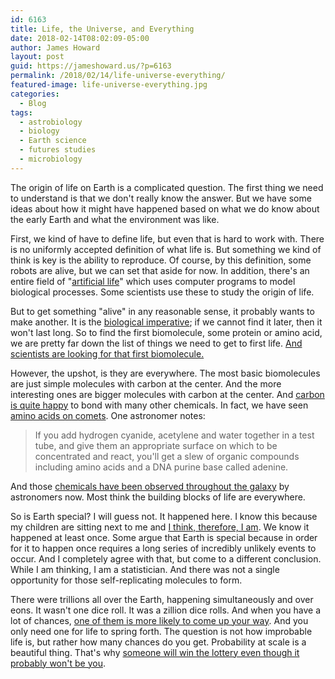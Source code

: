 ```yaml
---
id: 6163
title: Life, the Universe, and Everything
date: 2018-02-14T08:02:09-05:00
author: James Howard
layout: post
guid: https://jameshoward.us/?p=6163
permalink: /2018/02/14/life-universe-everything/
featured-image: life-universe-everything.jpg
categories:
  - Blog
tags:
  - astrobiology
  - biology
  - Earth science
  - futures studies
  - microbiology
---
```

The origin of life on Earth is a complicated question.  The first
thing we need to understand is that we don't really know the answer.
But we have some ideas about how it might have happened based on
what we do know about the early Earth and what the environment was
like.

First, we kind of have to define life, but even that is hard to
work with.  There is no uniformly accepted definition of what life
is.  But something we kind of think is key is the ability to
reproduce.  Of course, by this definition, some robots are alive,
but we can set that aside for now.  In addition, there's an entire
field of "[artificial life](http://alife.org/)" which uses computer
programs to model biological processes.  Some scientists use these
to study the origin of life.

But to get something "alive" in any reasonable sense, it probably
wants to make another.  It is the [biological
imperative](http://scientificintegrity.blogspot.com/2008/04/biological-imperative.html);
if we cannot find it later, then it won't last long.  So to find
the first biomolecule, some protein or amino acid, we are pretty
far down the list of things we need to get to first life.  [And
scientists are looking for that first
biomolecule.](https://www.newscientist.com/article/mg21128251-300-first-life-the-search-for-the-first-replicator/)

However, the upshot, is they are everywhere.  The most basic
biomolecules are just simple molecules with carbon at the center.
And the more interesting ones are bigger molecules with carbon at
the center.  And [carbon is quite
happy](http://science.jrank.org/pages/1202/Carbon-Why-carbon-special.html)
to bond with many other chemicals.  In fact, we have seen [amino
acids on
comets](https://www.newscientist.com/article/dn17628-found-first-amino-acid-on-a-comet/).
One astronomer notes:

> If you add hydrogen cyanide, acetylene and water together in a
test tube, and give them an appropriate surface on which to be
concentrated and react, you'll get a slew of organic compounds
including amino acids and a DNA purine base called adenine.

And those [chemicals have been observed throughout the
galaxy](http://www.spaceref.com/news/viewpr.html?pid=18569) by
astronomers now.  Most think the building blocks of life are
everywhere.

So is Earth special?  I will guess not.  It happened here.  I know
this because my children are sitting next to me and [I think,
therefore, I
am](http://newlearningonline.com/new-learning/chapter-7/descartes-i-think-therefore-i-am).
We know it happened at least once.  Some argue that Earth is special
because in order for it to happen once requires a long series of
incredibly unlikely events to occur.  And I completely agree with
that, but come to a different conclusion.  While I am thinking, I
am a statistician.  And there was not a single opportunity for those
self-replicating molecules to form.

There were trillions all over the Earth, happening simultaneously
and over eons.  It wasn't one dice roll.  It was a zillion dice
rolls.  And when you have a lot of chances, [one of them is more
likely to come up your
way](/2015/10/27/probability-at-scale-and-kic-8462852/).  And you
only need one for life to spring forth.  The question is not how
improbable life is, but rather how many chances do you get.
Probability at scale is a beautiful thing.  That's why [someone
will win the lottery even though it probably won't be
you](/2016/07/01/someone-will-win-probably-wont/).
